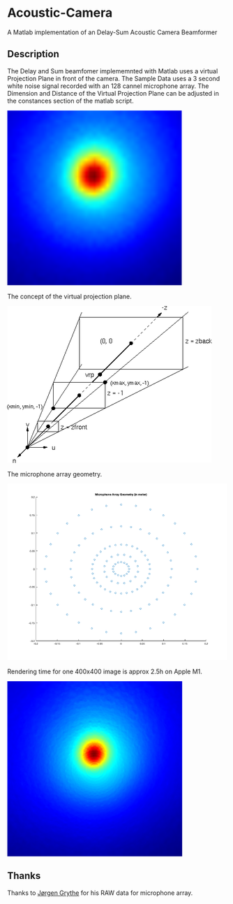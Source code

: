 # Acoustic-Camera
A Matlab implementation of an Delay-Sum Acoustic Camera Beamformer

## Description

The Delay and Sum beamfomer implememnted with Matlab uses a virtual Projection Plane in front of the camera. The Sample Data uses a 3 second white noise signal recorded with an 128 cannel microphone array. The Dimension and Distance of the Virtual Projection Plane can be adjusted in the constances section of the matlab script.

<img src="img0.gif" width="400" height="400" />

The concept of the virtual projection plane.

![alt text](img1.gif)

The microphone array geometry.

![alt text](img2.png)

Rendering time for one 400x400 image is approx 2.5h on Apple M1.

![alt text](img3.png)

## Thanks
Thanks to [Jørgen Grythe](https://github.com/jorgengrythe/beamforming) for his RAW data for microphone array.
